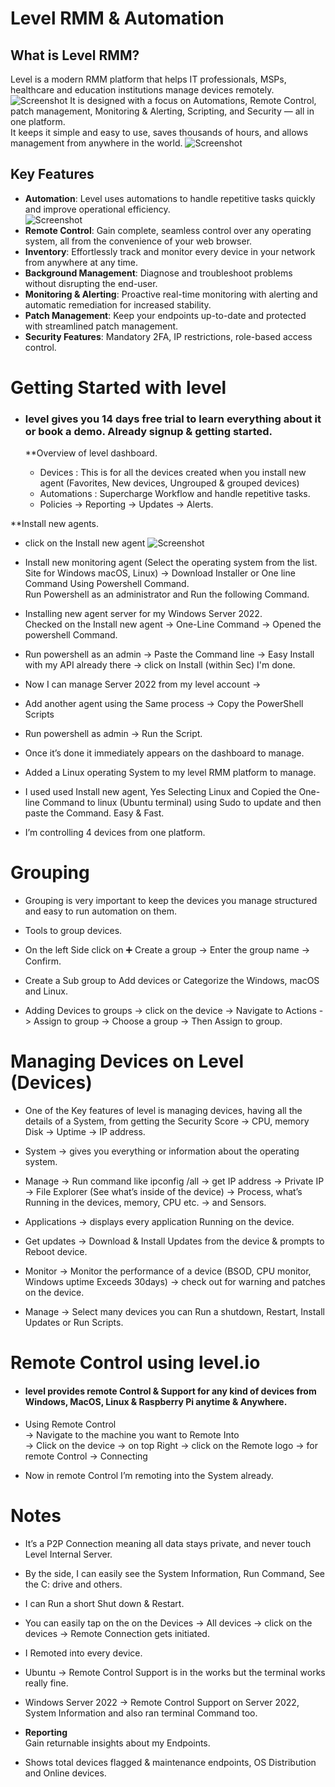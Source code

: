 # Level RMM & Automation

## What is Level RMM?
Level is a modern RMM platform that helps IT professionals, MSPs, healthcare and education institutions manage devices remotely.  
![Screenshot](images/screenshot702.jpg)
It is designed with a focus on Automations, Remote Control, patch management, Monitoring & Alerting, Scripting, and Security — all in one platform.  
It keeps it simple and easy to use, saves thousands of hours, and allows management from anywhere in the world.
![Screenshot](images/screenshot703.jpg)

## Key Features
- **Automation**: Level uses automations to handle repetitive tasks quickly and improve operational efficiency.  
![Screenshot](images/screenshot704.jpg)
- **Remote Control**: Gain complete, seamless control over any operating system, all from the convenience of your web browser.  
- **Inventory**: Effortlessly track and monitor every device in your network from anywhere at any time.  
- **Background Management**: Diagnose and troubleshoot problems without disrupting the end-user.  
- **Monitoring & Alerting**: Proactive real-time monitoring with alerting and automatic remediation for increased stability.  
- **Patch Management**: Keep your endpoints up-to-date and protected with streamlined patch management.  
- **Security Features**: Mandatory 2FA, IP restrictions, role-based access control.  
# Getting Started with level

* ### level gives you 14 days free trial to learn everything about it or book a demo. Already signup & getting started.

  **Overview of level dashboard.
  - Devices : This is for all the devices created when you install new agent (Favorites, New devices, Ungrouped & grouped devices)
  - Automations : Supercharge Workflow and handle repetitive tasks.
  - Policies -> Reporting -> Updates -> Alerts.


**Install new agents.
* click on the Install new agent 
![Screenshot](images/screenshot707.jpg)
* Install new monitoring agent (Select the operating system from the list. Site for Windows macOS, Linux) -> Download Installer or One line Command Using Powershell Command.  
  Run Powershell as an administrator and Run the following Command.

* Installing new agent server for my Windows Server 2022.  
  Checked on the Install new agent -> One-Line Command -> Opened the powershell Command.  

* Run powershell as an admin -> Paste the Command line -> Easy Install with my API already there -> click on Install (within Sec) I'm done.  

* Now I can manage Server 2022 from my level account ->  

* Add another agent using the Same process -> Copy the PowerShell Scripts
* Run powershell as admin -> Run the Script.  
* Once it’s done it immediately appears on the dashboard to manage.  
* Added a Linux operating System to my level RMM platform to manage.  

* I used used Install new agent, Yes Selecting Linux and Copied the One-line Command to linux (Ubuntu terminal) using Sudo to update and then paste the Command. Easy & Fast.  

* I’m controlling 4 devices from one platform.  

# Grouping

* Grouping is very important to keep the devices you manage structured and easy to run automation on them.  
* Tools to group devices.  
* On the left Side click on ➕ Create a group -> Enter the group name -> Confirm.  

* Create a Sub group to Add devices or Categorize the Windows, macOS and Linux.  

* Adding Devices to groups -> click on the device -> Navigate to Actions -> Assign to group -> Choose a group -> Then Assign to group.  

# Managing Devices on Level (Devices)

* One of the Key features of level is managing devices, having all the details of a System, from getting the Security Score -> CPU, memory Disk -> Uptime -> IP address.

* System -> gives you everything or information about the operating system.  

* Manage -> Run command like ipconfig /all -> get IP address -> Private IP -> File Explorer (See what’s inside of the device) -> Process, what’s Running in the devices, memory, CPU etc. -> and Sensors.  

* Applications -> displays every application Running on the device.  

* Get updates -> Download & Install Updates from the device & prompts to Reboot device.  

* Monitor -> Monitor the performance of a device (BSOD, CPU monitor, Windows uptime Exceeds 30days) -> check out for warning and patches on the device.  

* Manage -> Select many devices you can Run a shutdown, Restart, Install Updates or Run Scripts.  

# Remote Control using level.io

* #### level provides remote Control & Support for any kind of devices from Windows, MacOS, Linux & Raspberry Pi anytime & Anywhere.  

* Using Remote Control  
  -> Navigate to the machine you want to Remote Into  
  -> Click on the device -> on top Right -> click on the Remote logo -> for remote Control -> Connecting  

* Now in remote Control I’m remoting into the System already.
# Notes

- It’s a P2P Connection meaning all data stays private, and never touch Level Internal Server.  
- By the side, I can easily see the System Information, Run Command, See the C: drive and others. 
- I can Run a short Shut down & Restart.  

- You can easily tap on the on the Devices → All devices → click on the devices → Remote Connection gets initiated.  

- I Remoted into every device.  

- Ubuntu → Remote Control Support is in the works but the terminal works really fine.  

- Windows Server 2022 → Remote Control Support on Server 2022, System Information and also ran terminal Command too.  

- **Reporting**  
  Gain returnable insights about my Endpoints.  

- Shows total devices flagged & maintenance endpoints, OS Distribution and Online devices.  
